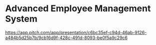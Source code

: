 # Advanced Employee Management System

https://app.pitch.com/app/presentation/c6bc35ef-c94d-46ab-9126-a484b5d25b7b/9cb16d9f-428c-491d-8093-be0f5a9c29c6
